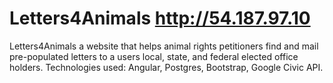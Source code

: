 # Letters4Animals http://54.187.97.10


Letters4Animals a website that helps animal rights petitioners find and mail pre-populated letters to a users local, state, and federal elected office holders. Technologies used: Angular, Postgres, Bootstrap, Google Civic API.
